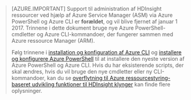 > [AZURE.IMPORTANT] Support til administration af HDInsight ressourcer ved hjælp af Azure Service Manager (ASM) via Azure PowerShell og Azure CLI er __forældet__, og vil blive fjernet af januar 1 2017. Trinnene i dette dokument bruge nye Azure PowerShell-cmdletter og Azure CLI-kommandoer, der fungerer sammen med Azure ressource Manager (ARM).
>
> Følg trinnene i [installation og konfiguration af Azure CLI](../articles/xplat-cli-install.md) og [installere og konfigurere Azure PowerShell](../articles/powershell-install-configure.md) til at installere den nyeste version af Azure PowerShell og Azure CLI. Hvis du har eksisterende scripts, der skal ændres, hvis du vil bruge den nye cmdletter eller ny CLI-kommandoer, kan du se [overflytning til Azure ressourcestyring-baseret udvikling funktioner til HDInsight klynger](../articles/hdinsight/hdinsight-hadoop-development-using-azure-resource-manager.md) kan finde flere oplysninger.



